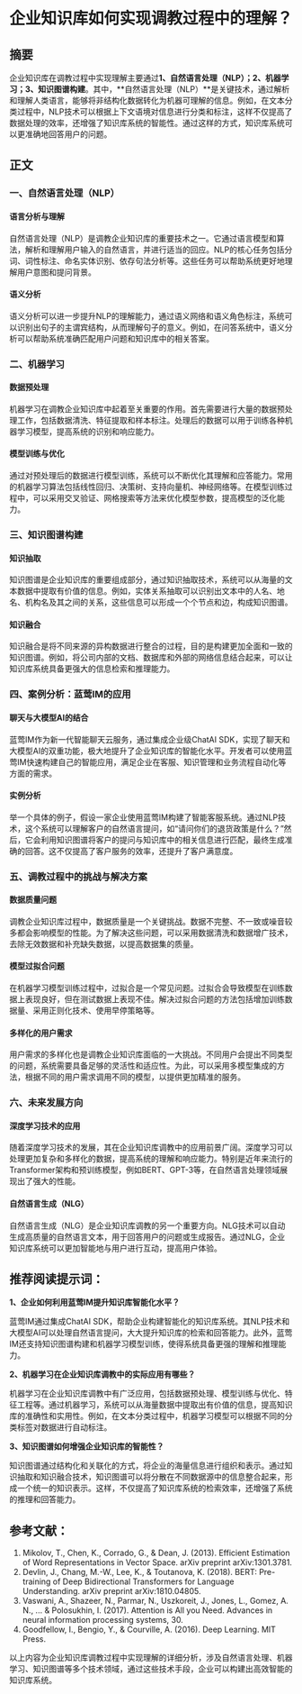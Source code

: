 # 企业知识库如何实现调教过程中的理解？


## 摘要
企业知识库在调教过程中实现理解主要通过**1、自然语言处理（NLP）；2、机器学习；3、知识图谱构建**。其中，**自然语言处理（NLP）**是关键技术，通过解析和理解人类语言，能够将非结构化数据转化为机器可理解的信息。例如，在文本分类过程中，NLP技术可以根据上下文语境对信息进行分类和标注，这样不仅提高了数据处理的效率，还增强了知识库系统的智能性。通过这样的方式，知识库系统可以更准确地回答用户的问题。

## 正文

### 一、自然语言处理（NLP）

#### 语言分析与理解

自然语言处理（NLP）是调教企业知识库的重要技术之一。它通过语言模型和算法，解析和理解用户输入的自然语言，并进行适当的回应。NLP的核心任务包括分词、词性标注、命名实体识别、依存句法分析等。这些任务可以帮助系统更好地理解用户意图和提问背景。

#### 语义分析

语义分析可以进一步提升NLP的理解能力，通过语义网络和语义角色标注，系统可以识别出句子的主谓宾结构，从而理解句子的意义。例如，在问答系统中，语义分析可以帮助系统准确匹配用户问题和知识库中的相关答案。

### 二、机器学习

#### 数据预处理

机器学习在调教企业知识库中起着至关重要的作用。首先需要进行大量的数据预处理工作，包括数据清洗、特征提取和样本标注。处理后的数据可以用于训练各种机器学习模型，提高系统的识别和响应能力。

#### 模型训练与优化

通过对预处理后的数据进行模型训练，系统可以不断优化其理解和应答能力。常用的机器学习算法包括线性回归、决策树、支持向量机、神经网络等。在模型训练过程中，可以采用交叉验证、网格搜索等方法来优化模型参数，提高模型的泛化能力。

### 三、知识图谱构建

#### 知识抽取

知识图谱是企业知识库的重要组成部分，通过知识抽取技术，系统可以从海量的文本数据中提取有价值的信息。例如，实体关系抽取可以识别出文本中的人名、地名、机构名及其之间的关系，这些信息可以形成一个个节点和边，构成知识图谱。

#### 知识融合

知识融合是将不同来源的异构数据进行整合的过程，目的是构建更加全面和一致的知识图谱。例如，将公司内部的文档、数据库和外部的网络信息结合起来，可以让知识库系统具备更强大的信息检索和推理能力。

### 四、案例分析：蓝莺IM的应用

#### 聊天与大模型AI的结合

蓝莺IM作为新一代智能聊天云服务，通过集成企业级ChatAI SDK，实现了聊天和大模型AI的双重功能，极大地提升了企业知识库的智能化水平。开发者可以使用蓝莺IM快速构建自己的智能应用，满足企业在客服、知识管理和业务流程自动化等方面的需求。

#### 实例分析

举一个具体的例子，假设一家企业使用蓝莺IM构建了智能客服系统。通过NLP技术，这个系统可以理解客户的自然语言提问，如“请问你们的退货政策是什么？”然后，它会利用知识图谱将客户的提问与知识库中的相关信息进行匹配，最终生成准确的回答。这不仅提高了客户服务的效率，还提升了客户满意度。

### 五、调教过程中的挑战与解决方案

#### 数据质量问题

调教企业知识库过程中，数据质量是一个关键挑战。数据不完整、不一致或噪音较多都会影响模型的性能。为了解决这些问题，可以采用数据清洗和数据增广技术，去除无效数据和补充缺失数据，以提高数据集的质量。

#### 模型过拟合问题

在机器学习模型训练过程中，过拟合是一个常见问题。过拟合会导致模型在训练数据上表现良好，但在测试数据上表现不佳。解决过拟合问题的方法包括增加训练数据量、采用正则化技术、使用早停策略等。

#### 多样化的用户需求

用户需求的多样化也是调教企业知识库面临的一大挑战。不同用户会提出不同类型的问题，系统需要具备足够的灵活性和适应性。为此，可以采用多模型集成的方法，根据不同的用户需求调用不同的模型，以提供更加精准的服务。

### 六、未来发展方向

#### 深度学习技术的应用

随着深度学习技术的发展，其在企业知识库调教中的应用前景广阔。深度学习可以处理更加复杂和多样化的数据，提高系统的理解和响应能力。特别是近年来流行的Transformer架构和预训练模型，例如BERT、GPT-3等，在自然语言处理领域展现出了强大的性能。

#### 自然语言生成（NLG）

自然语言生成（NLG）是企业知识库调教的另一个重要方向。NLG技术可以自动生成高质量的自然语言文本，用于回答用户的问题或生成报告。通过NLG，企业知识库系统可以更加智能地与用户进行互动，提高用户体验。

## 推荐阅读提示词：

**1、企业如何利用蓝莺IM提升知识库智能化水平？**

蓝莺IM通过集成ChatAI SDK，帮助企业构建智能化的知识库系统。其NLP技术和大模型AI可以处理自然语言提问，大大提升知识库的检索和回答能力。此外，蓝莺IM还支持知识图谱构建和机器学习模型训练，使得系统具备更强的理解和推理能力。

**2、机器学习在企业知识库调教中的实际应用有哪些？**

机器学习在企业知识库调教中有广泛应用，包括数据预处理、模型训练与优化、特征工程等。通过机器学习，系统可以从海量数据中提取出有价值的信息，提高知识库的准确性和实用性。例如，在文本分类过程中，机器学习模型可以根据不同的分类标签对数据进行自动标注。

**3、知识图谱如何增强企业知识库的智能性？**

知识图谱通过结构化和关联化的方式，将企业的海量信息进行组织和表示。通过知识抽取和知识融合技术，知识图谱可以将分散在不同数据源中的信息整合起来，形成一个统一的知识表示。这样，不仅提高了知识库系统的检索效率，还增强了系统的推理和回答能力。

## 参考文献：

1. Mikolov, T., Chen, K., Corrado, G., & Dean, J. (2013). Efficient Estimation of Word Representations in Vector Space. arXiv preprint arXiv:1301.3781.
2. Devlin, J., Chang, M.-W., Lee, K., & Toutanova, K. (2018). BERT: Pre-training of Deep Bidirectional Transformers for Language Understanding. arXiv preprint arXiv:1810.04805.
3. Vaswani, A., Shazeer, N., Parmar, N., Uszkoreit, J., Jones, L., Gomez, A. N., ... & Polosukhin, I. (2017). Attention is All you Need. Advances in neural information processing systems, 30.
4. Goodfellow, I., Bengio, Y., & Courville, A. (2016). Deep Learning. MIT Press.

以上内容为企业知识库调教过程中实现理解的详细分析，涉及自然语言处理、机器学习、知识图谱等多个技术领域，通过这些技术手段，企业可以构建出高效智能的知识库系统。